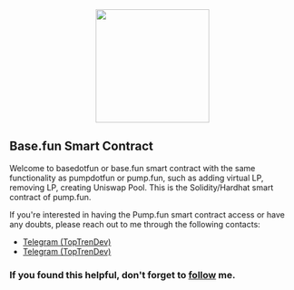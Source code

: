 <center><img src="https://www.base.fun/images/small_logo.svg" width="200"/></center>

## Base.fun Smart Contract

Welcome to basedotfun or base.fun smart contract with the same functionality as pumpdotfun or pump.fun, such as adding virtual LP, removing LP, creating Uniswap Pool. This is the Solidity/Hardhat smart contract of pump.fun.

If you're interested in having the Pump.fun smart contract access or have any doubts, please reach out to me through the following contacts:

- <a href="https://t.me/toptrendev/">Telegram (TopTrenDev)</a>
- <a href="https://x.com/toptrendev/">Telegram (TopTrenDev)</a>

### If you found this helpful, don't forget to <a href="https://github.com/TopTrenDev">follow</a> me.
